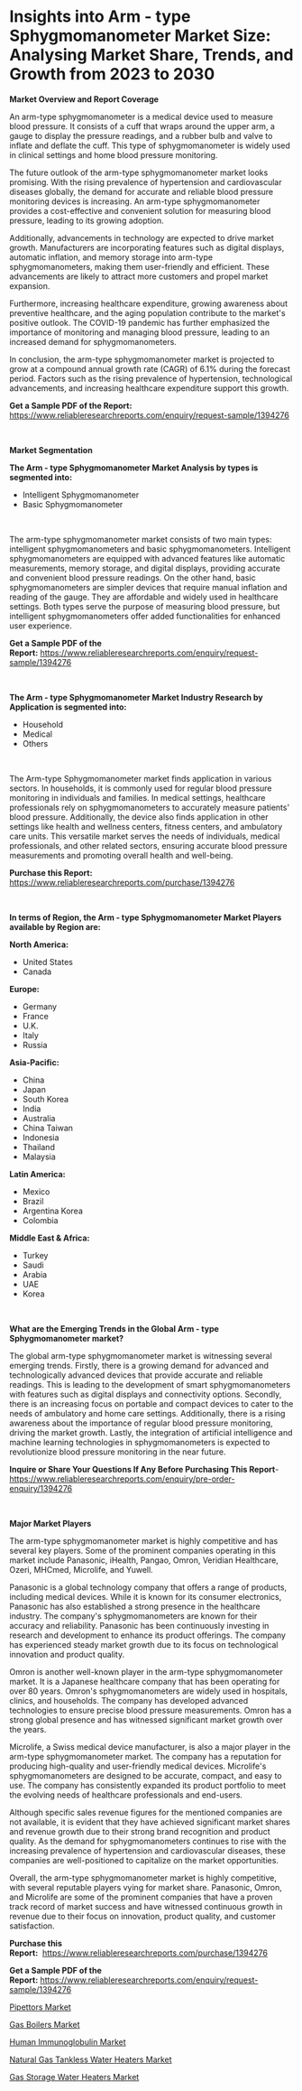 <p><h1>Insights into Arm - type Sphygmomanometer Market Size: Analysing Market Share, Trends, and Growth from 2023 to 2030</h1></p><p><strong>Market Overview and Report Coverage</strong></p>
<p><p>An arm-type sphygmomanometer is a medical device used to measure blood pressure. It consists of a cuff that wraps around the upper arm, a gauge to display the pressure readings, and a rubber bulb and valve to inflate and deflate the cuff. This type of sphygmomanometer is widely used in clinical settings and home blood pressure monitoring.</p><p>The future outlook of the arm-type sphygmomanometer market looks promising. With the rising prevalence of hypertension and cardiovascular diseases globally, the demand for accurate and reliable blood pressure monitoring devices is increasing. An arm-type sphygmomanometer provides a cost-effective and convenient solution for measuring blood pressure, leading to its growing adoption.</p><p>Additionally, advancements in technology are expected to drive market growth. Manufacturers are incorporating features such as digital displays, automatic inflation, and memory storage into arm-type sphygmomanometers, making them user-friendly and efficient. These advancements are likely to attract more customers and propel market expansion.</p><p>Furthermore, increasing healthcare expenditure, growing awareness about preventive healthcare, and the aging population contribute to the market's positive outlook. The COVID-19 pandemic has further emphasized the importance of monitoring and managing blood pressure, leading to an increased demand for sphygmomanometers.</p><p>In conclusion, the arm-type sphygmomanometer market is projected to grow at a compound annual growth rate (CAGR) of 6.1% during the forecast period. Factors such as the rising prevalence of hypertension, technological advancements, and increasing healthcare expenditure support this growth.</p></p>
<p><strong>Get a Sample PDF of the Report:</strong> <a href="https://www.reliableresearchreports.com/enquiry/request-sample/1394276">https://www.reliableresearchreports.com/enquiry/request-sample/1394276</a></p>
<p>&nbsp;</p>
<p><strong>Market Segmentation</strong></p>
<p><strong>The Arm - type Sphygmomanometer Market Analysis by types is segmented into:</strong></p>
<p><ul><li>Intelligent Sphygmomanometer</li><li>Basic Sphygmomanometer</li></ul></p>
<p>&nbsp;</p>
<p><p>The arm-type sphygmomanometer market consists of two main types: intelligent sphygmomanometers and basic sphygmomanometers. Intelligent sphygmomanometers are equipped with advanced features like automatic measurements, memory storage, and digital displays, providing accurate and convenient blood pressure readings. On the other hand, basic sphygmomanometers are simpler devices that require manual inflation and reading of the gauge. They are affordable and widely used in healthcare settings. Both types serve the purpose of measuring blood pressure, but intelligent sphygmomanometers offer added functionalities for enhanced user experience.</p></p>
<p><strong>Get a Sample PDF of the Report:</strong>&nbsp;<a href="https://www.reliableresearchreports.com/enquiry/request-sample/1394276">https://www.reliableresearchreports.com/enquiry/request-sample/1394276</a></p>
<p>&nbsp;</p>
<p><strong>The Arm - type Sphygmomanometer Market Industry Research by Application is segmented into:</strong></p>
<p><ul><li>Household</li><li>Medical</li><li>Others</li></ul></p>
<p>&nbsp;</p>
<p><p>The Arm-type Sphygmomanometer market finds application in various sectors. In households, it is commonly used for regular blood pressure monitoring in individuals and families. In medical settings, healthcare professionals rely on sphygmomanometers to accurately measure patients' blood pressure. Additionally, the device also finds application in other settings like health and wellness centers, fitness centers, and ambulatory care units. This versatile market serves the needs of individuals, medical professionals, and other related sectors, ensuring accurate blood pressure measurements and promoting overall health and well-being.</p></p>
<p><strong>Purchase this Report:</strong>&nbsp; <a href="https://www.reliableresearchreports.com/purchase/1394276">https://www.reliableresearchreports.com/purchase/1394276</a></p>
<p>&nbsp;</p>
<p><strong>In terms of Region, the Arm - type Sphygmomanometer Market Players available by Region are:</strong></p>
<p>
    <p> <strong> North America: </strong>
        <ul>
            <li>United States</li>
            <li>Canada</li>
        </ul>
        </p> 
    <p> <strong> Europe: </strong>
        <ul>
            <li>Germany</li>
            <li>France</li>
            <li>U.K.</li>
            <li>Italy</li>
            <li>Russia</li>
        </ul>
        </p> 
    <p> <strong> Asia-Pacific: </strong>
        <ul>
            <li>China</li>
            <li>Japan</li>
            <li>South Korea</li>
            <li>India</li>
            <li>Australia</li>
            <li>China Taiwan</li>
            <li>Indonesia</li>
            <li>Thailand</li>
            <li>Malaysia</li>
        </ul>
        </p> 
    <p> <strong> Latin America: </strong>
        <ul>
            <li>Mexico</li>
            <li>Brazil</li>
            <li>Argentina Korea</li>
            <li>Colombia</li>
        </ul>
        </p> 
    <p> <strong> Middle East & Africa: </strong>
        <ul>
            <li>Turkey</li>
            <li>Saudi</li>
            <li>Arabia</li>
            <li>UAE</li>
            <li>Korea</li>
        </ul>
    </p>
    </p>
<p>&nbsp;</p>
<p><strong>What are the Emerging Trends in the Global Arm - type Sphygmomanometer market?</strong></p>
<p><p>The global arm-type sphygmomanometer market is witnessing several emerging trends. Firstly, there is a growing demand for advanced and technologically advanced devices that provide accurate and reliable readings. This is leading to the development of smart sphygmomanometers with features such as digital displays and connectivity options. Secondly, there is an increasing focus on portable and compact devices to cater to the needs of ambulatory and home care settings. Additionally, there is a rising awareness about the importance of regular blood pressure monitoring, driving the market growth. Lastly, the integration of artificial intelligence and machine learning technologies in sphygmomanometers is expected to revolutionize blood pressure monitoring in the near future.</p></p>
<p><strong>Inquire or Share Your Questions If Any Before Purchasing This Report</strong>- <a href="https://www.reliableresearchreports.com/enquiry/pre-order-enquiry/1394276">https://www.reliableresearchreports.com/enquiry/pre-order-enquiry/1394276</a></p>
<p>&nbsp;</p>
<p><strong>Major Market Players</strong></p>
<p><p>The arm-type sphygmomanometer market is highly competitive and has several key players. Some of the prominent companies operating in this market include Panasonic, iHealth, Pangao, Omron, Veridian Healthcare, Ozeri, MHCmed, Microlife, and Yuwell.</p><p>Panasonic is a global technology company that offers a range of products, including medical devices. While it is known for its consumer electronics, Panasonic has also established a strong presence in the healthcare industry. The company's sphygmomanometers are known for their accuracy and reliability. Panasonic has been continuously investing in research and development to enhance its product offerings. The company has experienced steady market growth due to its focus on technological innovation and product quality.</p><p>Omron is another well-known player in the arm-type sphygmomanometer market. It is a Japanese healthcare company that has been operating for over 80 years. Omron's sphygmomanometers are widely used in hospitals, clinics, and households. The company has developed advanced technologies to ensure precise blood pressure measurements. Omron has a strong global presence and has witnessed significant market growth over the years.</p><p>Microlife, a Swiss medical device manufacturer, is also a major player in the arm-type sphygmomanometer market. The company has a reputation for producing high-quality and user-friendly medical devices. Microlife's sphygmomanometers are designed to be accurate, compact, and easy to use. The company has consistently expanded its product portfolio to meet the evolving needs of healthcare professionals and end-users.</p><p>Although specific sales revenue figures for the mentioned companies are not available, it is evident that they have achieved significant market shares and revenue growth due to their strong brand recognition and product quality. As the demand for sphygmomanometers continues to rise with the increasing prevalence of hypertension and cardiovascular diseases, these companies are well-positioned to capitalize on the market opportunities.</p><p>Overall, the arm-type sphygmomanometer market is highly competitive, with several reputable players vying for market share. Panasonic, Omron, and Microlife are some of the prominent companies that have a proven track record of market success and have witnessed continuous growth in revenue due to their focus on innovation, product quality, and customer satisfaction.</p></p>
<p><strong>Purchase this Report:</strong>&nbsp;&nbsp;<a href="https://www.reliableresearchreports.com/purchase/1394276">https://www.reliableresearchreports.com/purchase/1394276</a></p>
<p></p>
<p><strong>Get a Sample PDF of the Report:</strong>&nbsp;<a href="https://www.reliableresearchreports.com/enquiry/request-sample/1394276">https://www.reliableresearchreports.com/enquiry/request-sample/1394276</a></p>
<p><p><a href="https://medium.com/@tanaysamar7412/pipettors-market-size-growth-forecast-2023-2030-313fc43706aa">Pipettors Market</a></p><p><a href="https://www.linkedin.com/pulse/gas-boilers-market-size-growth-forecast-from-2023-2030-stratimax-dcjre/">Gas Boilers Market</a></p><p><a href="https://medium.com/@hugthess010/human-immunoglobulin-market-size-growth-forecast-2023-2030-170cc512b607">Human Immunoglobulin Market</a></p><p><a href="https://www.linkedin.com/pulse/decoding-natural-gas-tankless-water-heaters-market-deep-dive-r5tle/">Natural Gas Tankless Water Heaters Market</a></p><p><a href="https://www.linkedin.com/pulse/gas-storage-water-heaters-market-research-report-unlocks-analysis-itg5e/">Gas Storage Water Heaters Market</a></p></p>